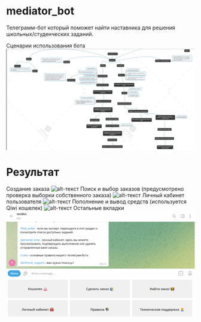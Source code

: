# mediator_bot
Телеграмм-бот который поможет найти наставника для решения школьных/студенческих заданий. 

Сценарии использования бота
![alt text](https://github.com/progML/mediator_bot/blob/master/results/capabilities.jpg)

# Результат
Создание заказа
![alt-текст](https://github.com/progML/mediator_bot/blob/master/results/make_order.gif)
Поиск и выбор заказов (предусмотрено проверка выборки собственного заказа)
![alt-текст](https://github.com/progML/mediator_bot/blob/master/results/find_order.gif)
Личный кабинет пользователя
![alt-текст](https://github.com/progML/mediator_bot/blob/master/results/personal_area.gif)
Пополнение и вывод средств (используется Qiwi кошелек)
![alt-текст](https://github.com/progML/mediator_bot/blob/master/results/wallet.gif)
Остальные вкладки
![alt-текст](https://github.com/progML/mediator_bot/blob/master/results/rest.gif)

